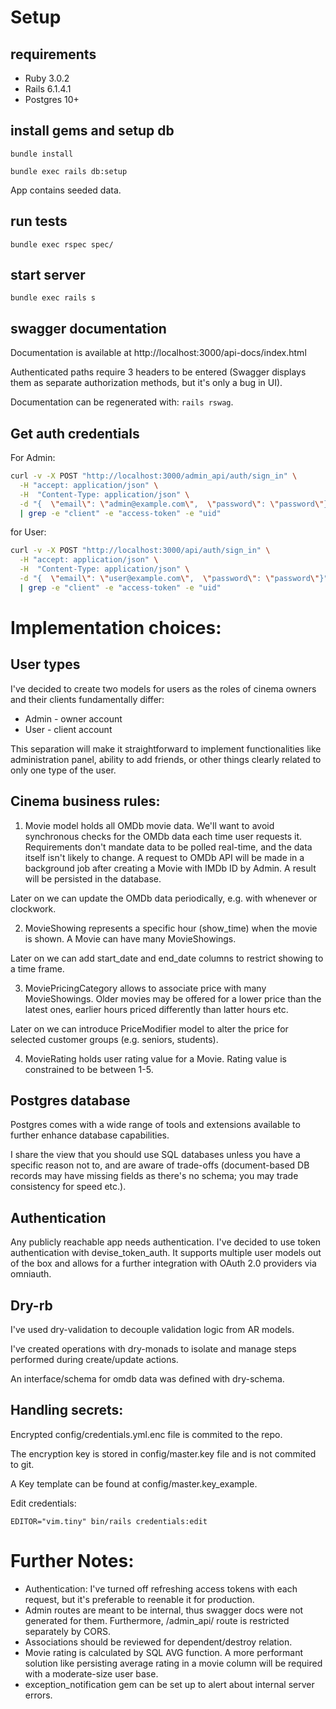 
# Setup
## requirements
* Ruby 3.0.2
* Rails 6.1.4.1
* Postgres 10+

## install gems and setup db

`bundle install`

`bundle exec rails db:setup`

App contains seeded data.

## run tests

`bundle exec rspec spec/`

## start server

`bundle exec rails s`

## swagger documentation

Documentation is available at http://localhost:3000/api-docs/index.html

Authenticated paths require 3 headers to be entered (Swagger displays them as separate authorization methods, but it's only a bug in UI).

Documentation can be regenerated with: `rails rswag`.

## Get auth credentials

For Admin:

```bash
curl -v -X POST "http://localhost:3000/admin_api/auth/sign_in" \
  -H "accept: application/json" \
  -H  "Content-Type: application/json" \
  -d "{  \"email\": \"admin@example.com\",  \"password\": \"password\"}" 2>&1 \
  | grep -e "client" -e "access-token" -e "uid"
```

for User:

```bash
curl -v -X POST "http://localhost:3000/api/auth/sign_in" \
  -H "accept: application/json" \
  -H  "Content-Type: application/json" \
  -d "{  \"email\": \"user@example.com\",  \"password\": \"password\"}" 2>&1 \
  | grep -e "client" -e "access-token" -e "uid"
```


# Implementation choices:

## User types

I've decided to create two models for users as the roles of cinema owners and their clients fundamentally differ:
- Admin - owner account
- User - client account

This separation will make it straightforward to implement functionalities like administration panel, ability to add friends, or other things clearly related to only one type of the user.


## Cinema business rules:

1. Movie model holds all OMDb movie data.
We'll want to avoid synchronous checks for the OMDb data each time user requests it. Requirements don't mandate data to be polled real-time, and the data itself isn't likely to change. A request to OMDb API
will be made in a background job after creating a Movie with IMDb ID by Admin. A result will be persisted in the database.

Later on we can update the OMDb data periodically, e.g. with whenever or clockwork.

2. MovieShowing represents a specific hour (show_time) when the movie is shown. A Movie can have many MovieShowings.

Later on we can add start_date and end_date columns to restrict showing to a time frame.

3. MoviePricingCategory allows to associate price with many MovieShowings. Older movies may be offered for a lower price than the latest ones, earlier hours priced differently than latter hours etc.

Later on we can introduce PriceModifier model to alter the price for selected customer groups (e.g. seniors, students).

4. MovieRating holds user rating value for a Movie. Rating value is constrained to be between 1-5.


## Postgres database
Postgres comes with a wide range of tools and extensions available to further enhance database capabilities.

I share the view that you should use SQL databases unless you have a specific reason not to, and are aware of trade-offs (document-based DB records may have missing fields as there's no schema; you may trade consistency for speed etc.).


## Authentication
Any publicly reachable app needs authentication. I've decided to use token authentication with devise_token_auth. It supports multiple user models out of the box and allows for a further integration with OAuth 2.0 providers via omniauth.


## Dry-rb
I've used dry-validation to decouple validation logic from AR models.

I've created operations with dry-monads to isolate and manage steps performed during create/update actions.

An interface/schema for omdb data was defined with dry-schema.


## Handling secrets:
Encrypted config/credentials.yml.enc file is commited to the repo.

The encryption key is stored in config/master.key file and is not commited to git.

A Key template can be found at config/master.key_example.


Edit credentials:

`EDITOR="vim.tiny" bin/rails credentials:edit`



# Further Notes:

- Authentication: I've turned off refreshing access tokens with each request, but it's preferable to reenable it for production.
- Admin routes are meant to be internal, thus swagger docs were not generated for them. Furthermore, /admin_api/ route is restricted separately by CORS.
- Associations should be reviewed for dependent/destroy relation.
- Movie rating is calculated by SQL AVG function. A more performant solution like persisting average rating in a movie column will be required with a moderate-size user base.
- exception_notification gem can be set up to alert about internal server errors.
